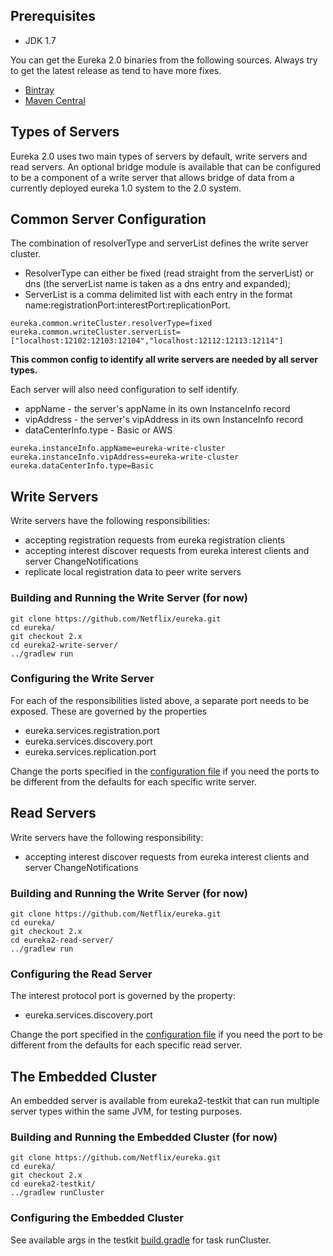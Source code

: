 ## Prerequisites
* JDK 1.7

You can get the Eureka 2.0 binaries from the following sources. Always try to get the latest release as tend to have more fixes.
* [Bintray](https://bintray.com/netflixoss/maven/eureka/view)
* [Maven Central](http://search.maven.org/#search%7Cga%7C1%7Cg%3A%22com.netflix.eureka%22)

## Types of Servers
Eureka 2.0 uses two main types of servers by default, write servers and read servers. An optional bridge module is available that can be configured to be a component of a write server that allows bridge of data from a currently deployed eureka 1.0 system to the 2.0 system.

## Common Server Configuration
The combination of resolverType and serverList defines the write server cluster.
* ResolverType can either be fixed (read straight from the serverList) or dns (the serverList name is taken as a dns entry and expanded);
* ServerList is a comma delimited list with each entry in the format name:registrationPort:interestPort:replicationPort.
```
eureka.common.writeCluster.resolverType=fixed
eureka.common.writeCluster.serverList=["localhost:12102:12103:12104","localhost:12112:12113:12114"]
```

**This common config to identify all write servers are needed by all server types.**

Each server will also need configuration to self identify.
* appName - the server's appName in its own InstanceInfo record
* vipAddress - the server's vipAddress in its own InstanceInfo record
* dataCenterInfo.type - Basic or AWS
```
eureka.instanceInfo.appName=eureka-write-cluster
eureka.instanceInfo.vipAddress=eureka-write-cluster
eureka.dataCenterInfo.type=Basic
```

## Write Servers
Write servers have the following responsibilities:
* accepting registration requests from eureka registration clients
* accepting interest discover requests from eureka interest clients and server ChangeNotifications
* replicate local registration data to peer write servers

### Building and Running the Write Server (for now)
```
git clone https://github.com/Netflix/eureka.git
cd eureka/
git checkout 2.x
cd eureka2-write-server/
../gradlew run
```
### Configuring the Write Server
For each of the responsibilities listed above, a separate port needs to be exposed. These are governed by the properties
* eureka.services.registration.port
* eureka.services.discovery.port
* eureka.services.replication.port

Change the ports specified in the [configuration file](../blob/2.x/eureka2-write-server/src/main/resources/eureka-write-server.properties) if you need the ports to be different from the defaults for each specific write server.

## Read Servers

Write servers have the following responsibility:
* accepting interest discover requests from eureka interest clients and server ChangeNotifications

### Building and Running the Write Server (for now)
```
git clone https://github.com/Netflix/eureka.git
cd eureka/
git checkout 2.x
cd eureka2-read-server/
../gradlew run
```
### Configuring the Read Server
The interest protocol port is governed by the property:
* eureka.services.discovery.port

Change the port specified in the [configuration file](../blob/2.x/eureka2-read-server/src/main/resources/eureka-read-server.properties) if you need the port to be different from the defaults for each specific read server.

## The Embedded Cluster
An embedded server is available from eureka2-testkit that can run multiple server types within the same JVM, for testing purposes.

### Building and Running the Embedded Cluster (for now)
```
git clone https://github.com/Netflix/eureka.git
cd eureka/
git checkout 2.x
cd eureka2-testkit/
../gradlew runCluster
```
### Configuring the Embedded Cluster
See available args in the testkit [build.gradle](../blob/2.x/eureka2-testkit/build.gradle) for task runCluster.

